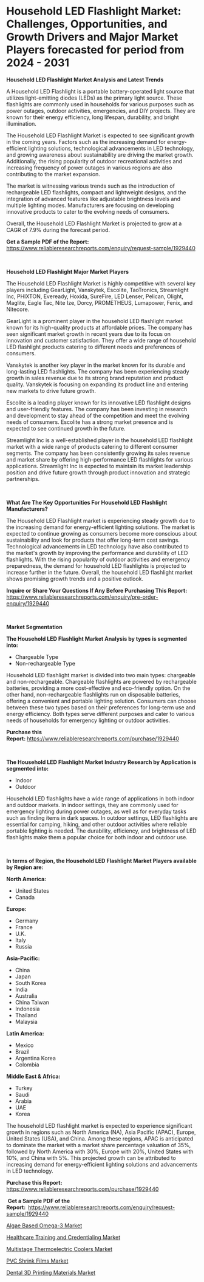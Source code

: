 <p><h1>Household LED Flashlight Market: Challenges, Opportunities, and Growth Drivers and Major Market Players forecasted for period from 2024 - 2031</h1></p><p><strong>Household LED Flashlight Market Analysis and Latest Trends</strong></p>
<p><p>A Household LED Flashlight is a portable battery-operated light source that utilizes light-emitting diodes (LEDs) as the primary light source. These flashlights are commonly used in households for various purposes such as power outages, outdoor activities, emergencies, and DIY projects. They are known for their energy efficiency, long lifespan, durability, and bright illumination.</p><p>The Household LED Flashlight Market is expected to see significant growth in the coming years. Factors such as the increasing demand for energy-efficient lighting solutions, technological advancements in LED technology, and growing awareness about sustainability are driving the market growth. Additionally, the rising popularity of outdoor recreational activities and increasing frequency of power outages in various regions are also contributing to the market expansion.</p><p>The market is witnessing various trends such as the introduction of rechargeable LED flashlights, compact and lightweight designs, and the integration of advanced features like adjustable brightness levels and multiple lighting modes. Manufacturers are focusing on developing innovative products to cater to the evolving needs of consumers.</p><p>Overall, the Household LED Flashlight Market is projected to grow at a CAGR of 7.9% during the forecast period.</p></p>
<p><strong>Get a Sample PDF of the Report:&nbsp;</strong> <a href="https://www.reliableresearchreports.com/enquiry/request-sample/1929440">https://www.reliableresearchreports.com/enquiry/request-sample/1929440</a></p>
<p>&nbsp;</p>
<p><strong>Household LED Flashlight Major Market Players</strong></p>
<p><p>The Household LED Flashlight Market is highly competitive with several key players including GearLight, Vanskytek, Escolite, TaoTronics, Streamlight Inc, PHIXTON, Eveready, Hoxida, SureFire, LED Lenser, Pelican, Olight, Maglite, Eagle Tac, Nite Ize, Dorcy, PROMETHEUS, Lumapower, Fenix, and Nitecore. </p><p>GearLight is a prominent player in the household LED flashlight market known for its high-quality products at affordable prices. The company has seen significant market growth in recent years due to its focus on innovation and customer satisfaction. They offer a wide range of household LED flashlight products catering to different needs and preferences of consumers.</p><p>Vanskytek is another key player in the market known for its durable and long-lasting LED flashlights. The company has been experiencing steady growth in sales revenue due to its strong brand reputation and product quality. Vanskytek is focusing on expanding its product line and entering new markets to drive future growth.</p><p>Escolite is a leading player known for its innovative LED flashlight designs and user-friendly features. The company has been investing in research and development to stay ahead of the competition and meet the evolving needs of consumers. Escolite has a strong market presence and is expected to see continued growth in the future.</p><p>Streamlight Inc is a well-established player in the household LED flashlight market with a wide range of products catering to different consumer segments. The company has been consistently growing its sales revenue and market share by offering high-performance LED flashlights for various applications. Streamlight Inc is expected to maintain its market leadership position and drive future growth through product innovation and strategic partnerships.</p></p>
<p>&nbsp;</p>
<p><strong>What Are The Key Opportunities For Household LED Flashlight Manufacturers?</strong></p>
<p><p>The Household LED Flashlight market is experiencing steady growth due to the increasing demand for energy-efficient lighting solutions. The market is expected to continue growing as consumers become more conscious about sustainability and look for products that offer long-term cost savings. Technological advancements in LED technology have also contributed to the market's growth by improving the performance and durability of LED flashlights. With the rising popularity of outdoor activities and emergency preparedness, the demand for household LED flashlights is projected to increase further in the future. Overall, the household LED flashlight market shows promising growth trends and a positive outlook.</p></p>
<p><strong>Inquire or Share Your Questions If Any Before Purchasing This Report:</strong> <a href="https://www.reliableresearchreports.com/enquiry/pre-order-enquiry/1929440">https://www.reliableresearchreports.com/enquiry/pre-order-enquiry/1929440</a></p>
<p>&nbsp;</p>
<p><strong>Market Segmentation</strong></p>
<p><strong>The Household LED Flashlight Market Analysis by types is segmented into:</strong></p>
<p><ul><li>Chargeable Type</li><li>Non-rechargeable Type</li></ul></p>
<p><p>Household LED flashlight market is divided into two main types: chargeable and non-rechargeable. Chargeable flashlights are powered by rechargeable batteries, providing a more cost-effective and eco-friendly option. On the other hand, non-rechargeable flashlights run on disposable batteries, offering a convenient and portable lighting solution. Consumers can choose between these two types based on their preferences for long-term use and energy efficiency. Both types serve different purposes and cater to various needs of households for emergency lighting or outdoor activities.</p></p>
<p><strong>Purchase this Report:&nbsp;</strong><a href="https://www.reliableresearchreports.com/purchase/1929440">https://www.reliableresearchreports.com/purchase/1929440</a></p>
<p>&nbsp;</p>
<p><strong>The Household LED Flashlight Market Industry Research by Application is segmented into:</strong></p>
<p><ul><li>Indoor</li><li>Outdoor</li></ul></p>
<p><p>Household LED flashlights have a wide range of applications in both indoor and outdoor markets. In indoor settings, they are commonly used for emergency lighting during power outages, as well as for everyday tasks such as finding items in dark spaces. In outdoor settings, LED flashlights are essential for camping, hiking, and other outdoor activities where reliable portable lighting is needed. The durability, efficiency, and brightness of LED flashlights make them a popular choice for both indoor and outdoor use.</p></p>
<p>&nbsp;</p>
<p><strong>In terms of Region, the Household LED Flashlight Market Players available by Region are:</strong></p>
<p>
    <p> <strong> North America: </strong>
        <ul>
            <li>United States</li>
            <li>Canada</li>
        </ul>
        </p> 
    <p> <strong> Europe: </strong>
        <ul>
            <li>Germany</li>
            <li>France</li>
            <li>U.K.</li>
            <li>Italy</li>
            <li>Russia</li>
        </ul>
        </p> 
    <p> <strong> Asia-Pacific: </strong>
        <ul>
            <li>China</li>
            <li>Japan</li>
            <li>South Korea</li>
            <li>India</li>
            <li>Australia</li>
            <li>China Taiwan</li>
            <li>Indonesia</li>
            <li>Thailand</li>
            <li>Malaysia</li>
        </ul>
        </p> 
    <p> <strong> Latin America: </strong>
        <ul>
            <li>Mexico</li>
            <li>Brazil</li>
            <li>Argentina Korea</li>
            <li>Colombia</li>
        </ul>
        </p> 
    <p> <strong> Middle East & Africa: </strong>
        <ul>
            <li>Turkey</li>
            <li>Saudi</li>
            <li>Arabia</li>
            <li>UAE</li>
            <li>Korea</li>
        </ul>
    </p>
    </p>
<p><p>The household LED flashlight market is expected to experience significant growth in regions such as North America (NA), Asia Pacific (APAC), Europe, United States (USA), and China. Among these regions, APAC is anticipated to dominate the market with a market share percentage valuation of 35%, followed by North America with 30%, Europe with 20%, United States with 10%, and China with 5%. This projected growth can be attributed to increasing demand for energy-efficient lighting solutions and advancements in LED technology.</p></p>
<p><strong>Purchase this Report: </strong><a href="https://www.reliableresearchreports.com/purchase/1929440">https://www.reliableresearchreports.com/purchase/1929440</a></p>
<p>&nbsp;<strong>Get a Sample PDF of the Report:&nbsp;&nbsp;</strong><a href="https://www.reliableresearchreports.com/enquiry/request-sample/1929440">https://www.reliableresearchreports.com/enquiry/request-sample/1929440</a></p>
<p><strong></strong></p>
<p><p><a href="https://copper-carbon-84f.notion.site/Algae-Based-Omega-3-Market-Insights-Market-Players-and-Forecast-Till-2031-f98688cc1f7b4aed85daea301e749b9e">Algae Based Omega-3 Market</a></p><p><a href="https://cedar-agate-3da.notion.site/Healthcare-Training-and-Credentialing-Market-Centers-on-Aspects-such-as-Market-Growth-Market-Share--d7ace5be9e5b4e5fbb8afd4decaa119f">Healthcare Training and Credentialing Market</a></p><p><a href="https://circular-yam-9b9.notion.site/Multistage-Thermoelectric-Coolers-Market-Size-Share-Trends-Analysis-Report-By-Application-Region-3f95c93e135a4c6297ff9746c5fa0683">Multistage Thermoelectric Coolers Market</a></p><p><a href="https://view.publitas.com/reportprime-1/pvc-shrink-films-market-analysis-examines-its-scope-on-growth-opportunities-and-forecasted-trends-spanning-from-2024-to-2031/">PVC Shrink Films Market</a></p><p><a href="https://view.publitas.com/reportprime-1/dental-3d-printing-materials-market-analysis-examines-its-scope-on-growth-opportunities-and-forecasted-trends-spanning-from-2024-to-2031/">Dental 3D Printing Materials Market</a></p></p>